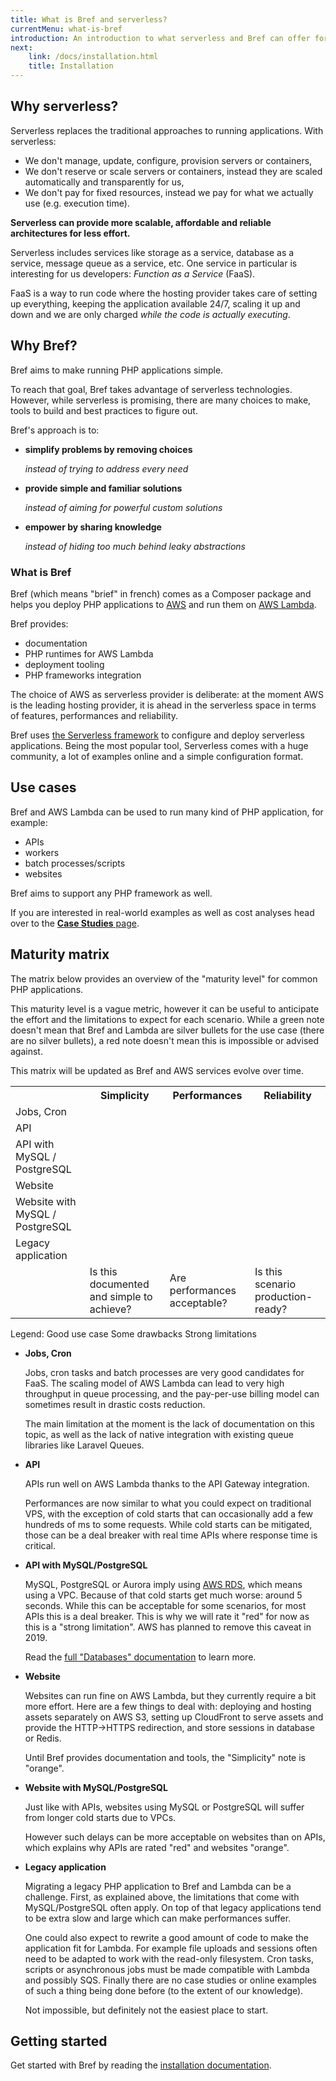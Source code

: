 ```yaml
---
title: What is Bref and serverless?
currentMenu: what-is-bref
introduction: An introduction to what serverless and Bref can offer for PHP applications.
next:
    link: /docs/installation.html
    title: Installation
---
```


## Why serverless?

Serverless replaces the traditional approaches to running applications. With serverless:

- We don't manage, update, configure, provision servers or containers,
- We don't reserve or scale servers or containers, instead they are scaled automatically and transparently for us,
- We don't pay for fixed resources, instead we pay for what we actually use (e.g. execution time).

**Serverless can provide more scalable, affordable and reliable architectures for less effort.**

Serverless includes services like storage as a service, database as a service, message queue as a service, etc. One service in particular is interesting for us developers: *Function as a Service* (FaaS).

FaaS is a way to run code where the hosting provider takes care of setting up everything, keeping the application available 24/7, scaling it up and down and we are only charged *while the code is actually executing*.

## Why Bref?

<p class="text-xl">
Bref aims to make running PHP applications simple.
</p>

To reach that goal, Bref takes advantage of serverless technologies. However, while serverless is promising, there are many choices to make, tools to build and best practices to figure out.

Bref's approach is to:

- **simplify problems by removing choices**

    *instead of trying to address every need*
- **provide simple and familiar solutions**

    *instead of aiming for powerful custom solutions*
- **empower by sharing knowledge**

    *instead of hiding too much behind leaky abstractions*

### What is Bref

Bref (which means "brief" in french) comes as a Composer package and helps you deploy PHP applications to [AWS](https://aws.amazon.com) and run them on [AWS Lambda](https://aws.amazon.com/lambda/).

Bref provides:

- documentation
- PHP runtimes for AWS Lambda
- deployment tooling
- PHP frameworks integration

The choice of AWS as serverless provider is deliberate: at the moment AWS is the leading hosting provider, it is ahead in the serverless space in terms of features, performances and reliability.

Bref uses [the Serverless framework](https://serverless.com/) to configure and deploy serverless applications. Being the most popular tool, Serverless comes with a huge community, a lot of examples online and a simple configuration format.

## Use cases

Bref and AWS Lambda can be used to run many kind of PHP application, for example:

- APIs
- workers
- batch processes/scripts
- websites

Bref aims to support any PHP framework as well.

If you are interested in real-world examples as well as cost analyses head over to the [**Case Studies** page](case-studies.md).

## Maturity matrix

The matrix below provides an overview of the "maturity level" for common PHP applications.

This maturity level is a vague metric, however it can be useful to anticipate the effort and the limitations to expect for each scenario. While a green note doesn't mean that Bref and Lambda are silver bullets for the use case (there are no silver bullets), a red note doesn't mean this is impossible or advised against.

This matrix will be updated as Bref and AWS services evolve over time.

<table class="w-full text-xs sm:text-sm text-grey-darker mt-8 mb-5 table-fixed">
    <tr class="bg-grey-lightest">
        <th class="p-4"></th>
        <th class="font-normal p-4 border-b border-grey-light">Simplicity</th>
        <th class="font-normal p-4 border-b border-grey-light">Performances</th>
        <th class="font-normal p-4 border-b border-grey-light">Reliability</th>
    </tr>
    <tr class="border-b border-grey-lighter">
        <td class="p-4 bg-grey-lightest font-bold border-r border-grey-light">
            Jobs, Cron
        </td>
        <td class="p-4 text-center">
            <span class="maturity-icon shadow bg-orange-light"></span>
        </td>
        <td class="p-4 text-center">
            <span class="maturity-icon shadow bg-green-light"></span>
        </td>
        <td class="p-4 text-center">
            <span class="maturity-icon shadow bg-green-light"></span>
        </td>
    </tr>
    <tr class="border-b border-grey-lighter">
        <td class="p-4 bg-grey-lightest font-bold border-r border-grey-light">API</td>
        <td class="p-4 text-center">
            <span class="maturity-icon shadow bg-green-light"></span>
        </td>
        <td class="p-4 text-center">
            <span class="maturity-icon shadow bg-green-light"></span>
        </td>
        <td class="p-4 text-center">
            <span class="maturity-icon shadow bg-green-light"></span>
        </td>
    </tr>
    <tr class="border-b border-grey-lighter">
        <td class="p-4 bg-grey-lightest font-bold border-r border-grey-light">API with MySQL / PostgreSQL</td>
        <td class="p-4 text-center">
            <span class="maturity-icon shadow bg-green-light"></span>
        </td>
        <td class="p-4 text-center">
            <span class="maturity-icon shadow bg-red-light"></span>
        </td>
        <td class="p-4 text-center">
            <span class="maturity-icon shadow bg-orange-light"></span>
        </td>
    </tr>
    <tr class="border-b border-grey-lighter">
        <td class="p-4 bg-grey-lightest font-bold border-r border-grey-light">Website</td>
        <td class="p-4 text-center">
            <span class="maturity-icon shadow bg-green-light"></span>
        </td>
        <td class="p-4 text-center">
            <span class="maturity-icon shadow bg-green-light"></span>
        </td>
        <td class="p-4 text-center">
            <span class="maturity-icon shadow bg-green-light"></span>
        </td>
    </tr>
    <tr class="border-b border-grey-lighter">
        <td class="p-4 bg-grey-lightest font-bold border-r border-grey-light">Website with MySQL / PostgreSQL</td>
        <td class="p-4 text-center">
            <span class="maturity-icon shadow bg-green-light"></span>
        </td>
        <td class="p-4 text-center">
            <span class="maturity-icon shadow bg-orange-light"></span>
        </td>
        <td class="p-4 text-center">
            <span class="maturity-icon shadow bg-orange-light"></span>
        </td>
    </tr>
    <tr class="border-b border-grey-lighter">
        <td class="p-4 bg-grey-lightest font-bold border-r border-grey-light">Legacy application</td>
        <td class="p-4 text-center">
            <span class="maturity-icon shadow bg-red-light"></span>
        </td>
        <td class="p-4 text-center">
            <span class="maturity-icon shadow bg-orange-light"></span>
        </td>
        <td class="p-4 text-center">
            <span class="maturity-icon shadow bg-red-light"></span>
        </td>
    </tr>
    <tr class="text-xs text-center leading-normal text-grey-dark">
        <td></td>
        <td class="p-3">
            Is this documented and simple to achieve?
        </td>
        <td class="p-3">
            Are performances acceptable?
        </td>
        <td class="p-3">
            Is this scenario production-ready?
        </td>
    </tr>
</table>

<div class="text-left text-xs text-grey-darker mb-8">
    Legend:
    <span class="inline-block my-1  mx-1 sm:mx-2 bg-green-lightest text-green-dark rounded-full px-4 py-1">Good use case</span>
    <span class="inline-block my-1  mx-1 sm:mx-2 bg-orange-lightest text-orange-dark rounded-full px-4 py-1">Some drawbacks</span>
    <span class="inline-block my-1  ml-1 sm:ml-2 bg-red-lightest text-red-dark rounded-full px-4 py-1">Strong limitations</span>
</div>

- **Jobs, Cron**

    Jobs, cron tasks and batch processes are very good candidates for FaaS. The scaling model of AWS Lambda can lead to very high throughput in queue processing, and the pay-per-use billing model can sometimes result in drastic costs reduction.
    
    The main limitation at the moment is the lack of documentation on this topic, as well as the lack of native integration with existing queue libraries like Laravel Queues.

- **API**

    APIs run well on AWS Lambda thanks to the API Gateway integration.
    
    Performances are now similar to what you could expect on traditional VPS, with the exception of cold starts that can occasionally add a few hundreds of ms to some requests. While cold starts can be mitigated, those can be a deal breaker with real time APIs where response time is critical.

- **API with MySQL/PostgreSQL**

    MySQL, PostgreSQL or Aurora imply using [AWS RDS](https://aws.amazon.com/rds/), which means using a VPC. Because of that cold starts get much worse: around 5 seconds. While this can be acceptable for some scenarios, for most APIs this is a deal breaker. This is why we will rate it "red" for now as this is a "strong limitation". AWS has planned to remove this caveat in 2019.
    
    Read the [full "Databases" documentation](/docs/environment/database.md) to learn more.

- **Website**

    Websites can run fine on AWS Lambda, but they currently require a bit more effort. Here are a few things to deal with: deploying and hosting assets separately on AWS S3, setting up CloudFront to serve assets and provide the HTTP->HTTPS redirection, and store sessions in database or Redis.
    
    Until Bref provides documentation and tools, the "Simplicity" note is "orange".

- **Website with MySQL/PostgreSQL**

    Just like with APIs, websites using MySQL or PostgreSQL will suffer from longer cold starts due to VPCs.
    
    However such delays can be more acceptable on websites than on APIs, which explains why APIs are rated "red" and websites "orange".

- **Legacy application**

    Migrating a legacy PHP application to Bref and Lambda can be a challenge. First, as explained above, the limitations that come with MySQL/PostgreSQL often apply. On top of that legacy applications tend to be extra slow and large which can make performances suffer.
    
    One could also expect to rewrite a good amount of code to make the application fit for Lambda. For example file uploads and sessions often need to be adapted to work with the read-only filesystem. Cron tasks, scripts or asynchronous jobs must be made compatible with Lambda and possibly SQS. Finally there are no case studies or online examples of such a thing being done before (to the extent of our knowledge).
    
    Not impossible, but definitely not the easiest place to start.

## Getting started

Get started with Bref by reading the [installation documentation](installation.md).
